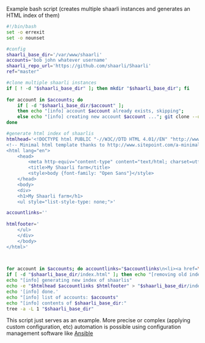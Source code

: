 Example bash script (creates multiple shaarli instances and generates an HTML index of them)

```bash
#!/bin/bash
set -o errexit
set -o nounset

#config
shaarli_base_dir='/var/www/shaarli'
accounts='bob john whatever username'
shaarli_repo_url='https://github.com/shaarli/Shaarli'
ref="master"

#clone multiple shaarli instances
if [ ! -d "$shaarli_base_dir" ]; then mkdir "$shaarli_base_dir"; fi
   
for account in $accounts; do
    if [ -d "$shaarli_base_dir/$account" ];
	then echo "[info] account $account already exists, skipping";
	else echo "[info] creating new account $account ..."; git clone --quiet "$shaarli_repo_url" -b "$ref" "$shaarli_base_dir/$account"; fi
done

#generate html index of shaarlis
htmlhead='<!DOCTYPE html PUBLIC "-//W3C//DTD HTML 4.01//EN" "http://www.w3.org/TR/html4/strict.dtd">
<!-- Minimal html template thanks to http://www.sitepoint.com/a-minimal-html-document/ -->
<html lang="en">
	<head>
		<meta http-equiv="content-type" content="text/html; charset=utf-8">
		<title>My Shaarli farm</title>
		<style>body {font-family: "Open Sans"}</style>
	</head>
	<body>
	<div>
	<h1>My Shaarli farm</h1>
	<ul style="list-style-type: none;">'

accountlinks=''
    
htmlfooter='
	</ul>
	</div>
	</body>
</html>'    
    


for account in $accounts; do accountlinks="$accountlinks\n<li><a href=\"$account\">$account</a></li>"; done
if [ -d "$shaarli_base_dir/index.html" ]; then echo "[removing old index.html]"; rm "$shaarli_base_dir/index.html" ]; fi
echo "[info] generating new index of shaarlis"
echo -e "$htmlhead $accountlinks $htmlfooter" > "$shaarli_base_dir/index.html"
echo '[info] done.'
echo "[info] list of accounts: $accounts"
echo "[info] contents of $shaarli_base_dir:"
tree -a -L 1 "$shaarli_base_dir"
```

This script just serves as an example. More precise or complex (applying custom configuration, etc) automation is possible using configuration management software like [Ansible](https://www.ansible.com/)
